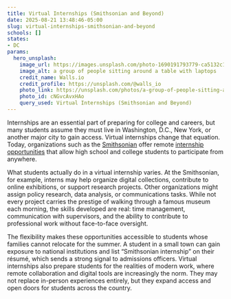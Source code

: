 ```yaml
---
title: Virtual Internships (Smithsonian and Beyond)
date: 2025-08-21 13:48:46-05:00
slug: virtual-internships-smithsonian-and-beyond
schools: []
states:
- DC
params:
  hero_unsplash:
    image_url: https://images.unsplash.com/photo-1690191793779-ca5132c113c5?crop=entropy&cs=tinysrgb&fit=max&fm=jpg&ixid=M3w3OTUzNDN8MHwxfHJhbmRvbXx8fHx8fHx8fDE3NTU4ODEzMjd8&ixlib=rb-4.1.0&q=80&w=1080
    image_alt: a group of people sitting around a table with laptops
    credit_name: Walls.io
    credit_profile: https://unsplash.com/@walls_io
    photo_link: https://unsplash.com/photos/a-group-of-people-sitting-around-a-table-with-laptops-cNGvcAvxHAo
    photo_id: cNGvcAvxHAo
    query_used: Virtual Internships (Smithsonian and Beyond)
---
```



Internships are an essential part of preparing for college and careers, but many students assume they must live in Washington, D.C., New York, or another major city to gain access. Virtual internships change that equation. Today, organizations such as the [Smithsonian](https://www.si.edu/) offer remote [internship opportunities](https://intern.si.edu/) that allow high school and college students to participate from anywhere.

What students actually do in a virtual internship varies. At the Smithsonian, for example, interns may help organize digital collections, contribute to online exhibitions, or support research projects. Other organizations might assign policy research, data analysis, or communications tasks. While not every project carries the prestige of walking through a famous museum each morning, the skills developed are real: time management, communication with supervisors, and the ability to contribute to professional work without face-to-face oversight.

The flexibility makes these opportunities accessible to students whose families cannot relocate for the summer. A student in a small town can gain exposure to national institutions and list “Smithsonian internship” on their résumé, which sends a strong signal to admissions officers. Virtual internships also prepare students for the realities of modern work, where remote collaboration and digital tools are increasingly the norm. They may not replace in-person experiences entirely, but they expand access and open doors for students across the country.


